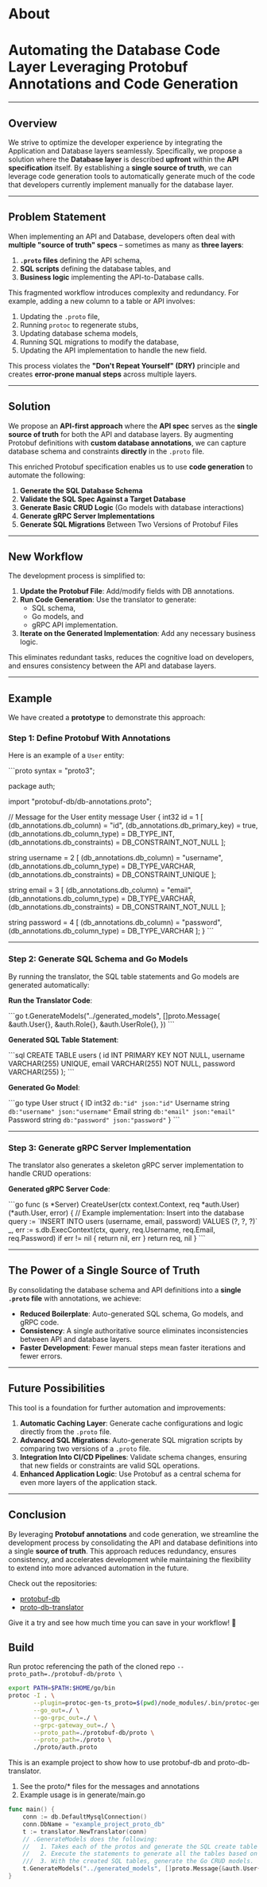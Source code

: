 # About
# Automating the Database Code Layer Leveraging Protobuf Annotations and Code Generation  

---

## Overview  
We strive to optimize the developer experience by integrating the Application and Database layers seamlessly. Specifically, we propose a solution where the **Database layer** is described **upfront** within the **API specification** itself. By establishing a **single source of truth**, we can leverage code generation tools to automatically generate much of the code that developers currently implement manually for the database layer.  

---

## Problem Statement  
When implementing an API and Database, developers often deal with **multiple "source of truth" specs** – sometimes as many as **three layers**:  
1. **`.proto` files** defining the API schema,  
2. **SQL scripts** defining the database tables, and  
3. **Business logic** implementing the API-to-Database calls.  

This fragmented workflow introduces complexity and redundancy. For example, adding a new column to a table or API involves:  
1. Updating the `.proto` file,  
2. Running `protoc` to regenerate stubs,  
3. Updating database schema models,  
4. Running SQL migrations to modify the database,  
5. Updating the API implementation to handle the new field.  

This process violates the **"Don't Repeat Yourself" (DRY)** principle and creates **error-prone manual steps** across multiple layers.  

---

## Solution  

We propose an **API-first approach** where the **API spec** serves as the **single source of truth** for both the API and database layers. By augmenting Protobuf definitions with **custom database annotations**, we can capture database schema and constraints **directly** in the `.proto` file.  

This enriched Protobuf specification enables us to use **code generation** to automate the following:  

1. **Generate the SQL Database Schema**  
2. **Validate the SQL Spec Against a Target Database**  
3. **Generate Basic CRUD Logic** (Go models with database interactions)  
4. **Generate gRPC Server Implementations**  
5. **Generate SQL Migrations** Between Two Versions of Protobuf Files  

---

## New Workflow  

The development process is simplified to:  

1. **Update the Protobuf File**: Add/modify fields with DB annotations.  
2. **Run Code Generation**: Use the translator to generate:  
   - SQL schema,  
   - Go models, and  
   - gRPC API implementation.  
3. **Iterate on the Generated Implementation**: Add any necessary business logic.  

This eliminates redundant tasks, reduces the cognitive load on developers, and ensures consistency between the API and database layers.  

---

## Example  

We have created a **prototype** to demonstrate this approach:  

### Step 1: Define Protobuf With Annotations  

Here is an example of a `User` entity:  

\`\`\`proto
syntax = "proto3";

package auth;

import "protobuf-db/db-annotations.proto";

// Message for the User entity
message User {
  int32 id = 1 [
    (db_annotations.db_column) = "id",
    (db_annotations.db_primary_key) = true,
    (db_annotations.db_column_type) = DB_TYPE_INT,
    (db_annotations.db_constraints) = DB_CONSTRAINT_NOT_NULL
  ];

  string username = 2 [
    (db_annotations.db_column) = "username",
    (db_annotations.db_column_type) = DB_TYPE_VARCHAR,
    (db_annotations.db_constraints) = DB_CONSTRAINT_UNIQUE
  ];

  string email = 3 [
    (db_annotations.db_column) = "email",
    (db_annotations.db_column_type) = DB_TYPE_VARCHAR,
    (db_annotations.db_constraints) = DB_CONSTRAINT_NOT_NULL
  ];

  string password = 4 [
    (db_annotations.db_column) = "password",
    (db_annotations.db_column_type) = DB_TYPE_VARCHAR
  ];
}
\`\`\`

---

### Step 2: Generate SQL Schema and Go Models  

By running the translator, the SQL table statements and Go models are generated automatically:  

**Run the Translator Code**:  

\`\`\`go
t.GenerateModels("../generated_models", []proto.Message{
    &auth.User{}, 
    &auth.Role{}, 
    &auth.UserRole{},
})
\`\`\`

**Generated SQL Table Statement**:  

\`\`\`sql
CREATE TABLE users (
    id INT PRIMARY KEY NOT NULL,
    username VARCHAR(255) UNIQUE,
    email VARCHAR(255) NOT NULL,
    password VARCHAR(255)
);
\`\`\`

**Generated Go Model**:  

\`\`\`go
type User struct {
    ID       int32  `db:"id" json:"id"`
    Username string `db:"username" json:"username"`
    Email    string `db:"email" json:"email"`
    Password string `db:"password" json:"password"`
}
\`\`\`

---

### Step 3: Generate gRPC Server Implementation  

The translator also generates a skeleton gRPC server implementation to handle CRUD operations:  

**Generated gRPC Server Code**:  

\`\`\`go
func (s *Server) CreateUser(ctx context.Context, req *auth.User) (*auth.User, error) {
    // Example implementation: Insert into the database
    query := \`INSERT INTO users (username, email, password) VALUES (?, ?, ?)\`
    _, err := s.db.ExecContext(ctx, query, req.Username, req.Email, req.Password)
    if err != nil {
        return nil, err
    }
    return req, nil
}
\`\`\`

---

## The Power of a Single Source of Truth  

By consolidating the database schema and API definitions into a **single `.proto` file** with annotations, we achieve:  
- **Reduced Boilerplate**: Auto-generated SQL schema, Go models, and gRPC code.  
- **Consistency**: A single authoritative source eliminates inconsistencies between API and database layers.  
- **Faster Development**: Fewer manual steps mean faster iterations and fewer errors.  

---

## Future Possibilities  

This tool is a foundation for further automation and improvements:  

1. **Automatic Caching Layer**: Generate cache configurations and logic directly from the `.proto` file.  
2. **Advanced SQL Migrations**: Auto-generate SQL migration scripts by comparing two versions of a `.proto` file.  
3. **Integration Into CI/CD Pipelines**: Validate schema changes, ensuring that new fields or constraints are valid SQL operations.  
4. **Enhanced Application Logic**: Use Protobuf as a central schema for even more layers of the application stack.  

---

## Conclusion  

By leveraging **Protobuf annotations** and code generation, we streamline the development process by consolidating the API and database definitions into a single **source of truth**. This approach reduces redundancy, ensures consistency, and accelerates development while maintaining the flexibility to extend into more advanced automation in the future.  

Check out the repositories:  
- [protobuf-db](https://github.com/imran31415/protobuf-db)  
- [proto-db-translator](https://github.com/imran31415/proto-db-translator)  

Give it a try and see how much time you can save in your workflow! 🚀  





## Build

Run protoc referencing the path of the cloned repo `--proto_path=./protobuf-db/proto \`


```bash 
export PATH=$PATH:$HOME/go/bin
protoc -I . \
       --plugin=protoc-gen-ts_proto=$(pwd)/node_modules/.bin/protoc-gen-ts_proto \
       --go_out=./ \
       --go-grpc_out=./ \
       --grpc-gateway_out=./ \
       --proto_path=./protobuf-db/proto \
       --proto_path=./proto \
       ./proto/auth.proto

```


This is an example project to show how to use protobuf-db and proto-db-translator. 

1. See the proto/* files for the messages and annotations
2. Example usage is in generate/main.go
```go
func main() {
	conn := db.DefaultMysqlConnection()
	conn.DbName = "example_project_proto_db"
	t := translator.NewTranslator(conn)
	// .GenerateModels does the following:
	//   1. Takes each of the protos and generate the SQL create table statement,
	//   2. Execute the statements to generate all the tables based on the protobuf annotations
	///  3. With the created SQL tables, generate the Go CRUD models.
	t.GenerateModels("../generated_models", []proto.Message{&auth.User{}, &auth.Role{}, &auth.UserRole{}})
}
```
